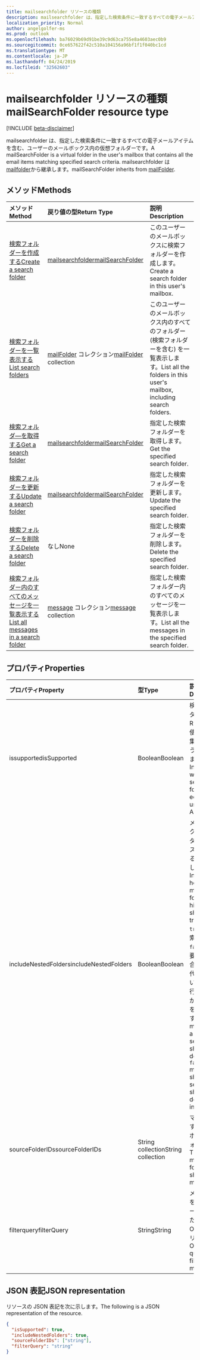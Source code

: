 ```yaml
---
title: mailsearchfolder リソースの種類
description: mailsearchfolder は、指定した検索条件に一致するすべての電子メールアイテムを含む、ユーザーのメールボックス内の仮想フォルダーです。 mailsearchfolder は mailfolder から継承します。
localization_priority: Normal
author: angelgolfer-ms
ms.prod: outlook
ms.openlocfilehash: ba76029b69d91be39c9d63ca755e8a4603aec0b9
ms.sourcegitcommit: 0ce657622f42c510a104156a96bf1f1f040bc1cd
ms.translationtype: MT
ms.contentlocale: ja-JP
ms.lasthandoff: 04/24/2019
ms.locfileid: "32562603"
---
```

# <a name="mailsearchfolder-resource-type"></a><span data-ttu-id="24a86-104">mailsearchfolder リソースの種類</span><span class="sxs-lookup"><span data-stu-id="24a86-104">mailSearchFolder resource type</span></span>

[!INCLUDE [beta-disclaimer](../../includes/beta-disclaimer.md)]

<span data-ttu-id="24a86-105">mailsearchfolder は、指定した検索条件に一致するすべての電子メールアイテムを含む、ユーザーのメールボックス内の仮想フォルダーです。</span><span class="sxs-lookup"><span data-stu-id="24a86-105">A mailSearchFolder is a virtual folder in the user's mailbox that contains all the email items matching specified search criteria.</span></span> <span data-ttu-id="24a86-106">mailsearchfolder は[mailfolder](mailfolder.md)から継承します。</span><span class="sxs-lookup"><span data-stu-id="24a86-106">mailSearchFolder inherits from [mailFolder](mailfolder.md).</span></span>

## <a name="methods"></a><span data-ttu-id="24a86-107">メソッド</span><span class="sxs-lookup"><span data-stu-id="24a86-107">Methods</span></span>

| <span data-ttu-id="24a86-108">メソッド</span><span class="sxs-lookup"><span data-stu-id="24a86-108">Method</span></span> | <span data-ttu-id="24a86-109">戻り値の型</span><span class="sxs-lookup"><span data-stu-id="24a86-109">Return Type</span></span>  | <span data-ttu-id="24a86-110">説明</span><span class="sxs-lookup"><span data-stu-id="24a86-110">Description</span></span> |
|:---------------|:--------|:----------|
| [<span data-ttu-id="24a86-111">検索フォルダーを作成する</span><span class="sxs-lookup"><span data-stu-id="24a86-111">Create a search folder</span></span>](../api/mailsearchfolder-post.md) | [<span data-ttu-id="24a86-112">mailsearchfolder</span><span class="sxs-lookup"><span data-stu-id="24a86-112">mailSearchFolder</span></span>](mailsearchfolder.md) | <span data-ttu-id="24a86-113">このユーザーのメールボックスに検索フォルダーを作成します。</span><span class="sxs-lookup"><span data-stu-id="24a86-113">Create a search folder in this user's mailbox.</span></span> |
| [<span data-ttu-id="24a86-114">検索フォルダーを一覧表示する</span><span class="sxs-lookup"><span data-stu-id="24a86-114">List search folders</span></span>](../api/mailfolder-list-childfolders.md) | <span data-ttu-id="24a86-115">[mailFolder](mailfolder.md) コレクション</span><span class="sxs-lookup"><span data-stu-id="24a86-115">[mailFolder](mailfolder.md) collection</span></span> | <span data-ttu-id="24a86-116">このユーザーのメールボックス内のすべてのフォルダー (検索フォルダーを含む) を一覧表示します。</span><span class="sxs-lookup"><span data-stu-id="24a86-116">List all the folders in this user's mailbox, including search folders.</span></span> |
| [<span data-ttu-id="24a86-117">検索フォルダ―を取得する</span><span class="sxs-lookup"><span data-stu-id="24a86-117">Get a search folder</span></span>](../api/mailfolder-get.md) | [<span data-ttu-id="24a86-118">mailsearchfolder</span><span class="sxs-lookup"><span data-stu-id="24a86-118">mailSearchFolder</span></span>](mailsearchfolder.md) | <span data-ttu-id="24a86-119">指定した検索フォルダーを取得します。</span><span class="sxs-lookup"><span data-stu-id="24a86-119">Get the specified search folder.</span></span> |
| [<span data-ttu-id="24a86-120">検索フォルダーを更新する</span><span class="sxs-lookup"><span data-stu-id="24a86-120">Update a search folder</span></span>](../api/mailsearchfolder-update.md) | [<span data-ttu-id="24a86-121">mailsearchfolder</span><span class="sxs-lookup"><span data-stu-id="24a86-121">mailSearchFolder</span></span>](mailsearchfolder.md) | <span data-ttu-id="24a86-122">指定した検索フォルダーを更新します。</span><span class="sxs-lookup"><span data-stu-id="24a86-122">Update the specified search folder.</span></span> |
| [<span data-ttu-id="24a86-123">検索フォルダーを削除する</span><span class="sxs-lookup"><span data-stu-id="24a86-123">Delete a search folder</span></span>](../api/mailfolder-delete.md) | <span data-ttu-id="24a86-124">なし</span><span class="sxs-lookup"><span data-stu-id="24a86-124">None</span></span> | <span data-ttu-id="24a86-125">指定した検索フォルダーを削除します。</span><span class="sxs-lookup"><span data-stu-id="24a86-125">Delete the specified search folder.</span></span> |
| [<span data-ttu-id="24a86-126">検索フォルダー内のすべてのメッセージを一覧表示する</span><span class="sxs-lookup"><span data-stu-id="24a86-126">List all messages in a search folder</span></span>](../api/mailfolder-list-messages.md) | <span data-ttu-id="24a86-127">[message](message.md) コレクション</span><span class="sxs-lookup"><span data-stu-id="24a86-127">[message](message.md) collection</span></span> | <span data-ttu-id="24a86-128">指定した検索フォルダー内のすべてのメッセージを一覧表示します。</span><span class="sxs-lookup"><span data-stu-id="24a86-128">List all the messages in the specified search folder.</span></span> |

## <a name="properties"></a><span data-ttu-id="24a86-129">プロパティ</span><span class="sxs-lookup"><span data-stu-id="24a86-129">Properties</span></span>

| <span data-ttu-id="24a86-130">プロパティ</span><span class="sxs-lookup"><span data-stu-id="24a86-130">Property</span></span> | <span data-ttu-id="24a86-131">型</span><span class="sxs-lookup"><span data-stu-id="24a86-131">Type</span></span> | <span data-ttu-id="24a86-132">説明</span><span class="sxs-lookup"><span data-stu-id="24a86-132">Description</span></span> |
|:---------------|:--------|:----------|
| <span data-ttu-id="24a86-133">issupported</span><span class="sxs-lookup"><span data-stu-id="24a86-133">isSupported</span></span> | <span data-ttu-id="24a86-134">Boolean</span><span class="sxs-lookup"><span data-stu-id="24a86-134">Boolean</span></span> | <span data-ttu-id="24a86-135">検索フォルダーが REST api を使用して編集可能かどうかを示します。</span><span class="sxs-lookup"><span data-stu-id="24a86-135">Indicates whether a search folder is editable using REST APIs.</span></span> |
| <span data-ttu-id="24a86-136">includeNestedFolders</span><span class="sxs-lookup"><span data-stu-id="24a86-136">includeNestedFolders</span></span> | <span data-ttu-id="24a86-137">Boolean</span><span class="sxs-lookup"><span data-stu-id="24a86-137">Boolean</span></span> | <span data-ttu-id="24a86-138">メールボックスフォルダー階層をスキャンする方法を示します。</span><span class="sxs-lookup"><span data-stu-id="24a86-138">Indicates how the mailbox folder hierarchy should be traversed.</span></span> <span data-ttu-id="24a86-139">`true`詳細検索を実行`false`する必要がある場合は、その代わりに浅い検索を実行する必要があることを意味します。</span><span class="sxs-lookup"><span data-stu-id="24a86-139">`true` means that a deep search should be done while `false` means a shallow search should be done instead.</span></span> |
| <span data-ttu-id="24a86-140">sourceFolderIDs</span><span class="sxs-lookup"><span data-stu-id="24a86-140">sourceFolderIDs</span></span> | <span data-ttu-id="24a86-141">String collection</span><span class="sxs-lookup"><span data-stu-id="24a86-141">String collection</span></span> | <span data-ttu-id="24a86-142">マイニングするメールボックスフォルダー。</span><span class="sxs-lookup"><span data-stu-id="24a86-142">The mailbox folders that should be mined.</span></span> |
| <span data-ttu-id="24a86-143">filterquery</span><span class="sxs-lookup"><span data-stu-id="24a86-143">filterQuery</span></span> | <span data-ttu-id="24a86-144">String</span><span class="sxs-lookup"><span data-stu-id="24a86-144">String</span></span> | <span data-ttu-id="24a86-145">メッセージをフィルター処理するための OData クエリ。</span><span class="sxs-lookup"><span data-stu-id="24a86-145">The OData query to filter the messages.</span></span> |

## <a name="json-representation"></a><span data-ttu-id="24a86-146">JSON 表記</span><span class="sxs-lookup"><span data-stu-id="24a86-146">JSON representation</span></span>

<span data-ttu-id="24a86-147">リソースの JSON 表記を次に示します。</span><span class="sxs-lookup"><span data-stu-id="24a86-147">The following is a JSON representation of the resource.</span></span>

<!-- {
  "blockType": "resource",
  "@odata.type": "microsoft.graph.mailSearchFolder"
}-->

```json
{
  "isSupported": true,
  "includeNestedFolders": true,
  "sourceFolderIDs": ["string"],
  "filterQuery": "string"
}

```

<!-- uuid: 8fcb5dbc-d5aa-4681-8e31-b001d5168d79
2018-01-23 14:57:30 UTC -->
<!--
{
  "type": "#page.annotation",
  "description": "mailSearchFolder resource",
  "keywords": "",
  "section": "documentation",
  "tocPath": "",
  "suppressions": [
    "Error: /api-reference/beta/resources/mailsearchfolder.md:\r\n      Exception processing links.\r\n    System.ArgumentException: Link Definition was null. Link text: !INCLUDE [beta-disclaimer](../../includes/beta-disclaimer.md)\r\n      at ApiDoctor.Validation.DocFile.get_LinkDestinations()\r\n      at ApiDoctor.Validation.DocSet.ValidateLinks(Boolean includeWarnings, String[] relativePathForFiles, IssueLogger issues, Boolean requireFilenameCaseMatch, Boolean printOrphanedFiles)"
  ]
}
-->
